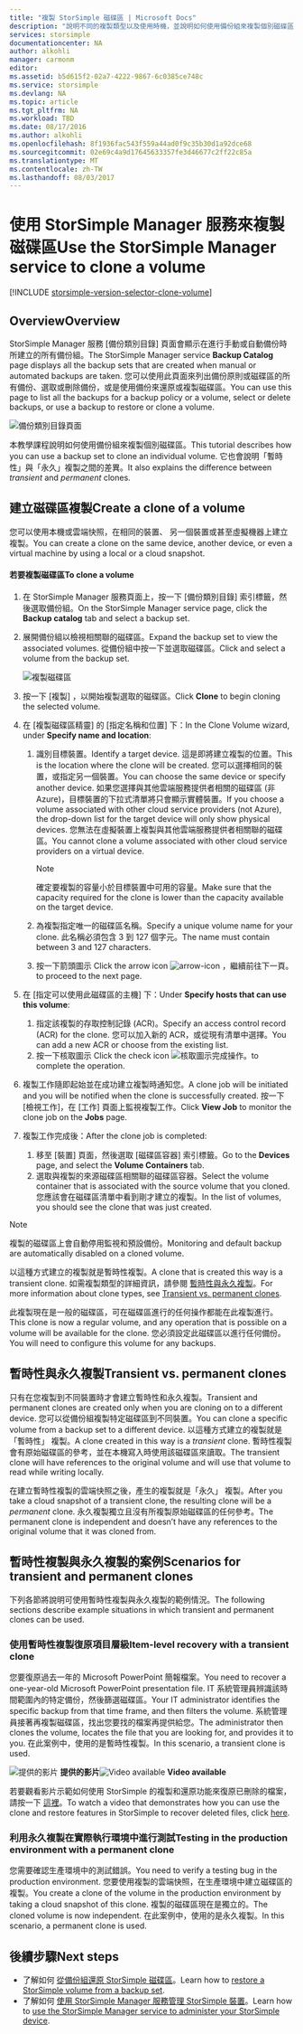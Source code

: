 ```yaml
---
title: "複製 StorSimple 磁碟區 | Microsoft Docs"
description: "說明不同的複製類型以及使用時機，並說明如何使用備份組來複製個別磁碟區。"
services: storsimple
documentationcenter: NA
author: alkohli
manager: carmonm
editor: 
ms.assetid: b5d615f2-02a7-4222-9867-6c0385ce748c
ms.service: storsimple
ms.devlang: NA
ms.topic: article
ms.tgt_pltfrm: NA
ms.workload: TBD
ms.date: 08/17/2016
ms.author: alkohli
ms.openlocfilehash: 8f1936fac543f559a44ad0f9c35b30d1a92dce68
ms.sourcegitcommit: 02e69c4a9d17645633357fe3d46677c2ff22c85a
ms.translationtype: MT
ms.contentlocale: zh-TW
ms.lasthandoff: 08/03/2017
---
```

# <a name="use-the-storsimple-manager-service-to-clone-a-volume"></a><span data-ttu-id="5e996-103">使用 StorSimple Manager 服務來複製磁碟區</span><span class="sxs-lookup"><span data-stu-id="5e996-103">Use the StorSimple Manager service to clone a volume</span></span>
[!INCLUDE [storsimple-version-selector-clone-volume](../../includes/storsimple-version-selector-clone-volume.md)]

## <a name="overview"></a><span data-ttu-id="5e996-104">Overview</span><span class="sxs-lookup"><span data-stu-id="5e996-104">Overview</span></span>
<span data-ttu-id="5e996-105">StorSimple Manager 服務 [備份類別目錄]  頁面會顯示在進行手動或自動備份時所建立的所有備份組。</span><span class="sxs-lookup"><span data-stu-id="5e996-105">The StorSimple Manager service **Backup Catalog** page displays all the backup sets that are created when manual or automated backups are taken.</span></span> <span data-ttu-id="5e996-106">您可以使用此頁面來列出備份原則或磁碟區的所有備份、選取或刪除備份，或是使用備份來還原或複製磁碟區。</span><span class="sxs-lookup"><span data-stu-id="5e996-106">You can use this page to list all the backups for a backup policy or a volume, select or delete backups, or use a backup to restore or clone a volume.</span></span>

![備份類別目錄頁面](./media/storsimple-clone-volume/HCS_BackupCatalog.png)  

<span data-ttu-id="5e996-108">本教學課程說明如何使用備份組來複製個別磁碟區。</span><span class="sxs-lookup"><span data-stu-id="5e996-108">This tutorial describes how you can use a backup set to clone an individual volume.</span></span> <span data-ttu-id="5e996-109">它也會說明「暫時性」與「永久」複製之間的差異。</span><span class="sxs-lookup"><span data-stu-id="5e996-109">It also explains the difference between *transient* and *permanent* clones.</span></span> 

## <a name="create-a-clone-of-a-volume"></a><span data-ttu-id="5e996-110">建立磁碟區複製</span><span class="sxs-lookup"><span data-stu-id="5e996-110">Create a clone of a volume</span></span>
<span data-ttu-id="5e996-111">您可以使用本機或雲端快照，在相同的裝置、 另一個裝置或甚至虛擬機器上建立複製。</span><span class="sxs-lookup"><span data-stu-id="5e996-111">You can create a clone on the same device, another device, or even a virtual machine by using a local or a cloud snapshot.</span></span>

#### <a name="to-clone-a-volume"></a><span data-ttu-id="5e996-112">若要複製磁碟區</span><span class="sxs-lookup"><span data-stu-id="5e996-112">To clone a volume</span></span>
1. <span data-ttu-id="5e996-113">在 StorSimple Manager 服務頁面上，按一下  [備份類別目錄]  索引標籤，然後選取備份組。</span><span class="sxs-lookup"><span data-stu-id="5e996-113">On the StorSimple Manager service page, click the **Backup catalog** tab and select a backup set.</span></span>
2. <span data-ttu-id="5e996-114">展開備份組以檢視相關聯的磁碟區。</span><span class="sxs-lookup"><span data-stu-id="5e996-114">Expand the backup set to view the associated volumes.</span></span> <span data-ttu-id="5e996-115">從備份組中按一下並選取磁碟區。</span><span class="sxs-lookup"><span data-stu-id="5e996-115">Click and select a volume from the backup set.</span></span>
   
     ![複製磁碟區](./media/storsimple-clone-volume/HCS_Clone.png) 
3. <span data-ttu-id="5e996-117">按一下 [複製]  ，以開始複製選取的磁碟區。</span><span class="sxs-lookup"><span data-stu-id="5e996-117">Click **Clone** to begin cloning the selected volume.</span></span>
4. <span data-ttu-id="5e996-118">在 [複製磁碟區精靈] 的 [指定名稱和位置] 下：</span><span class="sxs-lookup"><span data-stu-id="5e996-118">In the Clone Volume wizard, under **Specify name and location**:</span></span>
   
   1. <span data-ttu-id="5e996-119">識別目標裝置。</span><span class="sxs-lookup"><span data-stu-id="5e996-119">Identify a target device.</span></span> <span data-ttu-id="5e996-120">這是即將建立複製的位置。</span><span class="sxs-lookup"><span data-stu-id="5e996-120">This is the location where the clone will be created.</span></span> <span data-ttu-id="5e996-121">您可以選擇相同的裝置，或指定另一個裝置。</span><span class="sxs-lookup"><span data-stu-id="5e996-121">You can choose the same device or specify another device.</span></span> <span data-ttu-id="5e996-122">如果您選擇與其他雲端服務提供者相關的磁碟區 (非 Azure)，目標裝置的下拉式清單將只會顯示實體裝置。</span><span class="sxs-lookup"><span data-stu-id="5e996-122">If you choose a volume associated with other cloud service providers (not Azure), the drop-down list for the target device will only show physical devices.</span></span> <span data-ttu-id="5e996-123">您無法在虛擬裝置上複製與其他雲端服務提供者相關聯的磁碟區。</span><span class="sxs-lookup"><span data-stu-id="5e996-123">You cannot clone a volume associated with other cloud service providers on a virtual device.</span></span>
      
      > [!NOTE]
      > <span data-ttu-id="5e996-124">確定要複製的容量小於目標裝置中可用的容量。</span><span class="sxs-lookup"><span data-stu-id="5e996-124">Make sure that the capacity required for the clone is lower than the capacity available on the target device.</span></span>
      > 
      > 
   2. <span data-ttu-id="5e996-125">為複製指定唯一的磁碟區名稱。</span><span class="sxs-lookup"><span data-stu-id="5e996-125">Specify a unique volume name for your clone.</span></span> <span data-ttu-id="5e996-126">此名稱必須包含 3 到 127 個字元。</span><span class="sxs-lookup"><span data-stu-id="5e996-126">The name must contain between 3 and 127 characters.</span></span>
   3. <span data-ttu-id="5e996-127">按一下箭頭圖示 </span><span class="sxs-lookup"><span data-stu-id="5e996-127">Click the arrow icon</span></span> ![arrow-icon](./media/storsimple-clone-volume/HCS_ArrowIcon.png) <span data-ttu-id="5e996-129">，繼續前往下一頁。</span><span class="sxs-lookup"><span data-stu-id="5e996-129">to proceed to the next page.</span></span>
5. <span data-ttu-id="5e996-130">在 [指定可以使用此磁碟區的主機] 下：</span><span class="sxs-lookup"><span data-stu-id="5e996-130">Under **Specify hosts that can use this volume**:</span></span>
   
   1. <span data-ttu-id="5e996-131">指定該複製的存取控制記錄 (ACR)。</span><span class="sxs-lookup"><span data-stu-id="5e996-131">Specify an access control record (ACR) for the clone.</span></span> <span data-ttu-id="5e996-132">您可以加入新的 ACR，或從現有清單中選擇。</span><span class="sxs-lookup"><span data-stu-id="5e996-132">You can add a new ACR or choose from the existing list.</span></span>
   2. <span data-ttu-id="5e996-133">按一下核取圖示 </span><span class="sxs-lookup"><span data-stu-id="5e996-133">Click the check icon</span></span> ![核取圖示](./media/storsimple-clone-volume/HCS_CheckIcon.png)<span data-ttu-id="5e996-135">完成操作。</span><span class="sxs-lookup"><span data-stu-id="5e996-135">to complete the operation.</span></span>
6. <span data-ttu-id="5e996-136">複製工作隨即起始並在成功建立複製時通知您。</span><span class="sxs-lookup"><span data-stu-id="5e996-136">A clone job will be initiated and you will be notified when the clone is successfully created.</span></span> <span data-ttu-id="5e996-137">按一下 [檢視工作]，在 [工作] 頁面上監視複製工作。</span><span class="sxs-lookup"><span data-stu-id="5e996-137">Click **View Job** to monitor the clone job on the **Jobs** page.</span></span>
7. <span data-ttu-id="5e996-138">複製工作完成後：</span><span class="sxs-lookup"><span data-stu-id="5e996-138">After the clone job is completed:</span></span>
   
   1. <span data-ttu-id="5e996-139">移至 [裝置] 頁面，然後選取 [磁碟區容器] 索引標籤。</span><span class="sxs-lookup"><span data-stu-id="5e996-139">Go to the **Devices** page, and select the **Volume Containers** tab.</span></span> 
   2. <span data-ttu-id="5e996-140">選取與複製的來源磁碟區相關聯的磁碟區容器。</span><span class="sxs-lookup"><span data-stu-id="5e996-140">Select the volume container that is associated with the source volume that you cloned.</span></span> <span data-ttu-id="5e996-141">您應該會在磁碟區清單中看到剛才建立的複製。</span><span class="sxs-lookup"><span data-stu-id="5e996-141">In the list of volumes, you should see the clone that was just created.</span></span>

> [!NOTE]
> <span data-ttu-id="5e996-142">複製的磁碟區上會自動停用監視和預設備份。</span><span class="sxs-lookup"><span data-stu-id="5e996-142">Monitoring and default backup are automatically disabled on a cloned volume.</span></span>
> 
> 

<span data-ttu-id="5e996-143">以這種方式建立的複製就是暫時性複製。</span><span class="sxs-lookup"><span data-stu-id="5e996-143">A clone that is created this way is a transient clone.</span></span> <span data-ttu-id="5e996-144">如需複製類型的詳細資訊，請參閱 [暫時性與永久複製](#transient-vs-permanent-clones)。</span><span class="sxs-lookup"><span data-stu-id="5e996-144">For more information about clone types, see [Transient vs. permanent clones](#transient-vs-permanent-clones).</span></span>

<span data-ttu-id="5e996-145">此複製現在是一般的磁碟區，可在磁碟區進行的任何操作都能在此複製進行。</span><span class="sxs-lookup"><span data-stu-id="5e996-145">This clone is now a regular volume, and any operation that is possible on a volume will be available for the clone.</span></span> <span data-ttu-id="5e996-146">您必須設定此磁碟區以進行任何備份。</span><span class="sxs-lookup"><span data-stu-id="5e996-146">You will need to configure this volume for any backups.</span></span>

## <a name="transient-vs-permanent-clones"></a><span data-ttu-id="5e996-147">暫時性與永久複製</span><span class="sxs-lookup"><span data-stu-id="5e996-147">Transient vs. permanent clones</span></span>
<span data-ttu-id="5e996-148">只有在您複製到不同裝置時才會建立暫時性和永久複製。</span><span class="sxs-lookup"><span data-stu-id="5e996-148">Transient and permanent clones are created only when you are cloning on to a different device.</span></span> <span data-ttu-id="5e996-149">您可以從備份組複製特定磁碟區到不同裝置。</span><span class="sxs-lookup"><span data-stu-id="5e996-149">You can clone a specific volume from a backup set to a different device.</span></span> <span data-ttu-id="5e996-150">以這種方式建立的複製就是「暫時性」  複製。</span><span class="sxs-lookup"><span data-stu-id="5e996-150">A clone created in this way is a *transient* clone.</span></span> <span data-ttu-id="5e996-151">暫時性複製會有原始磁碟區的參考，並在本機寫入時使用該磁碟區來讀取。</span><span class="sxs-lookup"><span data-stu-id="5e996-151">The transient clone will have references to the original volume and will use that volume to read while writing locally.</span></span> 

<span data-ttu-id="5e996-152">在建立暫時性複製的雲端快照之後，產生的複製就是「永久」  複製。</span><span class="sxs-lookup"><span data-stu-id="5e996-152">After you take a cloud snapshot of a transient clone, the resulting clone will be a *permanent* clone.</span></span> <span data-ttu-id="5e996-153">永久複製獨立且沒有所複製原始磁碟區的任何參考。</span><span class="sxs-lookup"><span data-stu-id="5e996-153">The permanent clone is independent and doesn’t have any references to the original volume that it was cloned from.</span></span>  

## <a name="scenarios-for-transient-and-permanent-clones"></a><span data-ttu-id="5e996-154">暫時性複製與永久複製的案例</span><span class="sxs-lookup"><span data-stu-id="5e996-154">Scenarios for transient and permanent clones</span></span>
<span data-ttu-id="5e996-155">下列各節將說明可使用暫時性複製與永久複製的範例情況。</span><span class="sxs-lookup"><span data-stu-id="5e996-155">The following sections describe example situations in which transient and permanent clones can be used.</span></span>

### <a name="item-level-recovery-with-a-transient-clone"></a><span data-ttu-id="5e996-156">使用暫時性複製復原項目層級</span><span class="sxs-lookup"><span data-stu-id="5e996-156">Item-level recovery with a transient clone</span></span>
<span data-ttu-id="5e996-157">您要復原過去一年的 Microsoft PowerPoint 簡報檔案。</span><span class="sxs-lookup"><span data-stu-id="5e996-157">You need to recover a one-year-old Microsoft PowerPoint presentation file.</span></span> <span data-ttu-id="5e996-158">IT 系統管理員辨識該時間範圍內的特定備份，然後篩選磁碟區。</span><span class="sxs-lookup"><span data-stu-id="5e996-158">Your IT administrator identifies the specific backup from that time frame, and then filters the volume.</span></span> <span data-ttu-id="5e996-159">系統管理員接著再複製磁碟區，找出您要找的檔案再提供給您。</span><span class="sxs-lookup"><span data-stu-id="5e996-159">The administrator then clones the volume, locates the file that you are looking for, and provides it to you.</span></span> <span data-ttu-id="5e996-160">在此案例中，使用的是暫時性複製。</span><span class="sxs-lookup"><span data-stu-id="5e996-160">In this scenario, a transient clone is used.</span></span> 

<span data-ttu-id="5e996-161">![提供的影片](./media/storsimple-clone-volume/Video_icon.png) **提供的影片**</span><span class="sxs-lookup"><span data-stu-id="5e996-161">![Video available](./media/storsimple-clone-volume/Video_icon.png) **Video available**</span></span>

<span data-ttu-id="5e996-162">若要觀看影片示範如何使用 StorSimple 的複製和還原功能來復原已刪除的檔案，請按一下 [這裡](https://azure.microsoft.com/documentation/videos/storsimple-recover-deleted-files-with-storsimple/)。</span><span class="sxs-lookup"><span data-stu-id="5e996-162">To watch a video that demonstrates how you can use the clone and restore features in StorSimple to recover deleted files, click [here](https://azure.microsoft.com/documentation/videos/storsimple-recover-deleted-files-with-storsimple/).</span></span>

### <a name="testing-in-the-production-environment-with-a-permanent-clone"></a><span data-ttu-id="5e996-163">利用永久複製在實際執行環境中進行測試</span><span class="sxs-lookup"><span data-stu-id="5e996-163">Testing in the production environment with a permanent clone</span></span>
<span data-ttu-id="5e996-164">您需要確認生產環境中的測試錯誤。</span><span class="sxs-lookup"><span data-stu-id="5e996-164">You need to verify a testing bug in the production environment.</span></span> <span data-ttu-id="5e996-165">您要使用複製的雲端快照，在生產環境中建立磁碟區的複製。</span><span class="sxs-lookup"><span data-stu-id="5e996-165">You create a clone of the volume in the production environment by taking a cloud snapshot of this clone.</span></span> <span data-ttu-id="5e996-166">複製的磁碟區現在是獨立的。</span><span class="sxs-lookup"><span data-stu-id="5e996-166">The cloned volume is now independent.</span></span> <span data-ttu-id="5e996-167">在此案例中，使用的是永久複製。</span><span class="sxs-lookup"><span data-stu-id="5e996-167">In this scenario, a permanent clone is used.</span></span>

## <a name="next-steps"></a><span data-ttu-id="5e996-168">後續步驟</span><span class="sxs-lookup"><span data-stu-id="5e996-168">Next steps</span></span>
* <span data-ttu-id="5e996-169">了解如何 [從備份組還原 StorSimple 磁碟區](storsimple-restore-from-backup-set.md)。</span><span class="sxs-lookup"><span data-stu-id="5e996-169">Learn how to [restore a StorSimple volume from a backup set](storsimple-restore-from-backup-set.md).</span></span>
* <span data-ttu-id="5e996-170">了解如何 [使用 StorSimple Manager 服務管理 StorSimple 裝置](storsimple-manager-service-administration.md)。</span><span class="sxs-lookup"><span data-stu-id="5e996-170">Learn how to [use the StorSimple Manager service to administer your StorSimple device](storsimple-manager-service-administration.md).</span></span>

